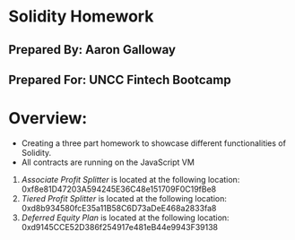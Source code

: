 # Solidity Homework

## Prepared By: Aaron Galloway
## Prepared For: UNCC Fintech Bootcamp

# Overview:

- Creating a three part homework to showcase different functionalities of Solidity.
- All contracts are running on the JavaScript VM

1. *Associate Profit Splitter* is located at the following location: 0xf8e81D47203A594245E36C48e151709F0C19fBe8
2. *Tiered Profit Splitter* is located at the following location: 0xd8b934580fcE35a11B58C6D73aDeE468a2833fa8
3. *Deferred Equity Plan* is located at the following location: 0xd9145CCE52D386f254917e481eB44e9943F39138
